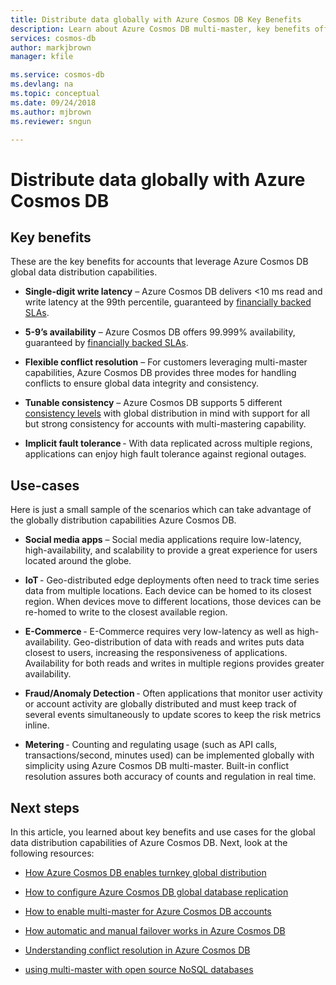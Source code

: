 ```yaml
---
title: Distribute data globally with Azure Cosmos DB Key Benefits
description: Learn about Azure Cosmos DB multi-master, key benefits offered by geo-replication, multi-master and use cases where it is helpful.
services: cosmos-db
author: markjbrown
manager: kfile

ms.service: cosmos-db
ms.devlang: na
ms.topic: conceptual
ms.date: 09/24/2018
ms.author: mjbrown
ms.reviewer: sngun

---
```


# Distribute data globally with Azure Cosmos DB

## Key benefits

These are the key benefits for accounts that leverage Azure Cosmos DB global data distribution capabilities.

* **Single-digit write latency** – Azure Cosmos DB delivers <10 ms read and write latency at the 99th percentile, guaranteed by [financially backed SLAs](https://azure.microsoft.com/support/legal/sla/cosmos-db/).

* **5-9’s availability** – Azure Cosmos DB offers 99.999% availability, guaranteed by [financially backed SLAs](https://azure.microsoft.com/support/legal/sla/cosmos-db/).

* **Flexible conflict resolution** – For customers leveraging multi-master capabilities, Azure Cosmos DB provides three modes for handling conflicts to ensure global data integrity and consistency.

* **Tunable consistency** – Azure Cosmos DB supports 5 different [consistency levels](consistency-levels.md) with global distribution in mind with support for all but strong consistency for accounts with multi-mastering capability.

* **Implicit fault tolerance** - With data replicated across multiple regions, applications can enjoy high fault tolerance against regional outages.

## Use-cases

Here is just a small sample of the scenarios which can take advantage of the globally distribution capabilities Azure Cosmos DB.

* **Social media apps** – Social media applications require low-latency, high-availability, and scalability to provide a great experience for users located around the globe.

* **IoT** - Geo-distributed edge deployments often need to track time series data from multiple locations. Each device can be homed to its closest region. When devices move to different locations, those devices can be re-homed to write to the closest available region.

* **E-Commerce** - E-Commerce requires very low-latency as well as high-availability. Geo-distribution of data with reads and writes puts data closest to users, increasing the responsiveness of applications. Availability for both reads and writes in multiple regions provides greater availability.

* **Fraud/Anomaly Detection** - Often applications that monitor user activity or account activity are globally distributed and must keep track of several events simultaneously to update scores to keep the risk metrics inline.

* **Metering** - Counting and regulating usage (such as API calls, transactions/second, minutes used) can be implemented globally with simplicity using Azure Cosmos DB multi-master. Built-in conflict resolution assures both accuracy of counts and regulation in real time.

## Next steps  

In this article, you learned about key benefits and use cases for the global data distribution capabilities of Azure Cosmos DB. Next, look at the following resources:

* [How Azure Cosmos DB enables turnkey global distribution](distribute-data-globally-turnkey.md)

* [How to configure Azure Cosmos DB global database replication](tutorial-global-distribution-sql-api.md)

* [How to enable multi-master for Azure Cosmos DB accounts](enable-multi-master.md)

* [How automatic and manual failover works in Azure Cosmos DB](regional-failover.md)

* [Understanding conflict resolution in Azure Cosmos DB](multi-master-conflict-resolution.md)

* [using multi-master with open source NoSQL databases](multi-master-oss-nosql.md)
